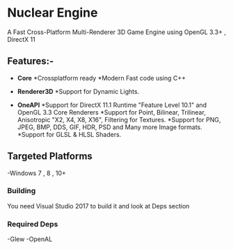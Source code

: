 # Nuclear Engine
A Fast Cross-Platform Multi-Renderer 3D Game Engine using OpenGL 3.3+ , DirectX 11

## Features:-
* __Core__
  *Crossplatform ready
  *Modern Fast code using C++

* __Renderer3D__
  *Support for Dynamic Lights.

* __OneAPI__
  *Support for DirectX 11.1 Runtime "Feature Level 10.1" and OpenGL 3.3 Core Renderers 
  *Support for Point, Bilinear, Trilinear, Anisotropic "X2, X4, X8, X16", Filtering for Textures.
  *Support for PNG, JPEG, BMP, DDS, GIF, HDR, PSD and Many more Image formats.
  *Support for GLSL & HLSL Shaders.

## Targeted Platforms
-Windows 7 , 8 , 10+     

### Building
You need Visual Studio 2017 to build it and look at Deps section

### Required Deps
-Glew
-OpenAL